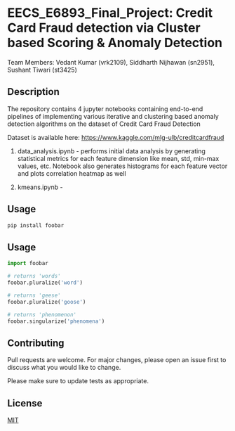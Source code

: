 # EECS_E6893_Final_Project: Credit Card Fraud detection via Cluster based Scoring & Anomaly Detection

Team Members: Vedant Kumar (vrk2109), Siddharth Nijhawan (sn2951), Sushant Tiwari (st3425)

## Description

The repository contains 4 jupyter notebooks containing end-to-end pipelines of implementing various iterative and clustering based anomaly detection algorithms on the dataset of Credit Card Fraud Detection 

Dataset is available here: https://www.kaggle.com/mlg-ulb/creditcardfraud

1. data_analysis.ipynb - performs initial data analysis by generating statistical metrics for each feature dimension like mean, std, min-max values, etc. Notebook also generates histograms for each feature vector and plots correlation heatmap as well

2. kmeans.ipynb - 

## Usage



```bash
pip install foobar
```

## Usage

```python
import foobar

# returns 'words'
foobar.pluralize('word')

# returns 'geese'
foobar.pluralize('goose')

# returns 'phenomenon'
foobar.singularize('phenomena')
```

## Contributing
Pull requests are welcome. For major changes, please open an issue first to discuss what you would like to change.

Please make sure to update tests as appropriate.

## License
[MIT](https://choosealicense.com/licenses/mit/)
